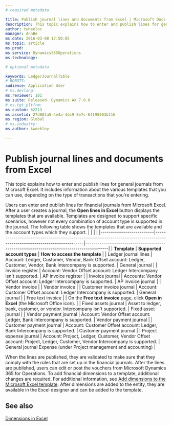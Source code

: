 ```yaml
---
# required metadata

title: Publish journal lines and documents from Excel | Microsoft Docs
description: This topic explains how to enter and publish lines for general journals from Microsoft Excel. It includes information about the various templates that you can use, depending on the type of transactions that you're entering.
author: twheeloc
manager: AnnBe
ms.date: 2016-03-08 17:50:05
ms.topic: article
ms.prod: 
ms.service: Dynamics365Operations
ms.technology: 

# optional metadata

keywords: LedgerJournalTable
# ROBOTS: 
audience: Application User
# ms.devlang: 
ms.reviewer: 101
ms.suite: Released- Dynamics AX 7.0.0
# ms.tgt_pltfrm: 
ms.custom: 62213
ms.assetid: 27d884a5-4e4a-4dc9-8e7c-64195403b116
ms.region: Global
# ms.industry: 
ms.author: kweekley

---
```


# Publish journal lines and documents from Excel

This topic explains how to enter and publish lines for general journals from Microsoft Excel. It includes information about the various templates that you can use, depending on the type of transactions that you're entering.

Users can enter and publish lines for financial journals from Microsoft Excel. After a user creates a journal, the **Open lines in Excel** button displays the templates that are available. Templates are designed to support specific scenarios, however not every combination of account type is supported in the journal. The following table shows the templates that are available and the account types which they support.
|                          |                                                                                                                         |                                                                                         |
|--------------------------|-------------------------------------------------------------------------------------------------------------------------|-----------------------------------------------------------------------------------------|
| **Template**             | **Supported account types**                                                                                             | **How to access the template**                                                          |
| Ledger journal lines     | Account: Ledger, Customer, Vendor, Bank Offset account: Ledger, Customer, Vendor, Bank Intercompany is supported.       | General journal                                                                         |
| Invoice register         | Account: Vendor Offset account: Ledger Intercompany isn't supported.                                                    | AP invoice register                                                                     |
| Invoice journal          | Accounts: Vendor Offset account: Ledger Intercompany is supported.                                                      | AP invoice journal                                                                      |
| Vendor invoice           |                                                                                                                         | Vendor invoice                                                                          |
| Customer invoice journal | Account: Customer Offset account: Ledger Intercompany is supported.                                                     | General journal                                                                         |
| Free text invoice        |                                                                                                                         | On the **Free text invoice** page, click **Open in Excel** (the Microsoft Office icon). |
| Fixed assets journal     | Asset to ledger, bank, customer, or vendor. Intercompany isn't supported.                                               | Fixed asset journal                                                                     |
| Vendor payment journal   | Account: Vendor Offset account: Ledger, Bank Intercompany is supported.                                                 | Vendor payment journal                                                                  |
| Customer payment journal | Account: Customer Offset account: Ledger, Bank Intercompany is supported.                                               | Customer payment journal                                                                |
| Project expense journal  | Account: Project, Ledger, Customer, Vendor Offset account: Project, Ledger, Customer, Vendor Intercompany is supported. | General journal Expense (under Project management and accounting)                       |

When the lines are published, they are validated to make sure that they comply with the rules that are set up in the financial journals. After the lines are published, users can edit or post the vouchers from Microsoft Dynamics 365 for Operations. To add financial dimensions to a template, additional changes are required. For additional information, see [Add dimensions to the Microsoft Excel template](https://docs.microsoft.com/en-us/dynamics365/operations/dev-itpro/financial-dimensions/dimensions-overview). After dimensions are added to the entity, they are available in the Excel designer and can be added to the template.

See also
--------

[Dimensions in Excel](https://docs.microsoft.com/en-us/dynamics365/operations/dev-itpro/financial-dimensions/dimensions-overview)

